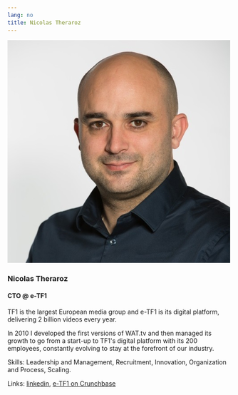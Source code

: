 ```yaml
---
lang: no
title: Nicolas Theraroz
---
```


![Nicolas Theraroz](assets/nicolas.jpg)

### Nicolas Theraroz
#### CTO @ e-TF1

TF1 is the largest European media group and e-TF1 is its digital platform, delivering 2 billion videos every year. 

In 2010 I developed the first versions of WAT.tv and then managed its growth to go from a start-up to TF1's digital platform with its 200 employees, constantly evolving to stay at the forefront of our industry.

Skills: Leadership and Management, Recruitment, Innovation, Organization and Process, Scaling.

Links: [linkedin](https://www.linkedin.com/in/ntheraroz/), [e-TF1 on Crunchbase](https://www.crunchbase.com/organization/e-tf1)
